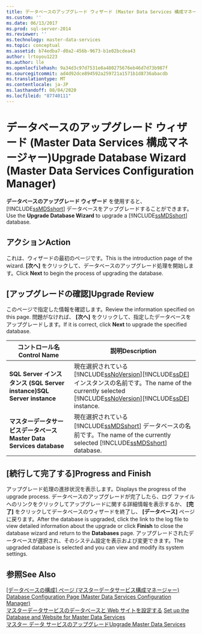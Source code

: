 ```yaml
---
title: データベースのアップグレード ウィザード (Master Data Services 構成マネージャー) | Microsoft Docs
ms.custom: ''
ms.date: 06/13/2017
ms.prod: sql-server-2014
ms.reviewer: ''
ms.technology: master-data-services
ms.topic: conceptual
ms.assetid: b74edba7-d0a2-456b-9673-b1e02bcdea43
author: lrtoyou1223
ms.author: lle
ms.openlocfilehash: 9a34d3c97d7531e8a480275676eb46d7d73b987f
ms.sourcegitcommit: ad4d92dce894592a259721a1571b1d8736abacdb
ms.translationtype: MT
ms.contentlocale: ja-JP
ms.lasthandoff: 08/04/2020
ms.locfileid: "87740111"
---
```

# <a name="upgrade-database-wizard-master-data-services-configuration-manager"></a><span data-ttu-id="1687c-102">データベースのアップグレード ウィザード (Master Data Services 構成マネージャー)</span><span class="sxs-lookup"><span data-stu-id="1687c-102">Upgrade Database Wizard (Master Data Services Configuration Manager)</span></span>
  <span data-ttu-id="1687c-103">**データベースのアップグレード ウィザード** を使用すると、 [!INCLUDE[ssMDSshort](../includes/ssmdsshort-md.md)] データベースをアップグレードすることができます。</span><span class="sxs-lookup"><span data-stu-id="1687c-103">Use the **Upgrade Database Wizard** to upgrade a [!INCLUDE[ssMDSshort](../includes/ssmdsshort-md.md)] database.</span></span>  
  
## <a name="action"></a><span data-ttu-id="1687c-104">アクション</span><span class="sxs-lookup"><span data-stu-id="1687c-104">Action</span></span>  
 <span data-ttu-id="1687c-105">これは、ウィザードの最初のページです。</span><span class="sxs-lookup"><span data-stu-id="1687c-105">This is the introduction page of the wizard.</span></span> <span data-ttu-id="1687c-106">**[次へ]** をクリックして、データベースのアップグレード処理を開始します。</span><span class="sxs-lookup"><span data-stu-id="1687c-106">Click **Next** to begin the process of upgrading the database.</span></span>  
  
## <a name="upgrade-review"></a><span data-ttu-id="1687c-107">[アップグレードの確認]</span><span class="sxs-lookup"><span data-stu-id="1687c-107">Upgrade Review</span></span>  
 <span data-ttu-id="1687c-108">このページで指定した情報を確認します。</span><span class="sxs-lookup"><span data-stu-id="1687c-108">Review the information specified on this page.</span></span> <span data-ttu-id="1687c-109">問題がなければ、 **[次へ]** をクリックして、指定したデータベースをアップグレードします。</span><span class="sxs-lookup"><span data-stu-id="1687c-109">If it is correct, click **Next** to upgrade the specified database.</span></span>  
  
|<span data-ttu-id="1687c-110">コントロール名</span><span class="sxs-lookup"><span data-stu-id="1687c-110">Control Name</span></span>|<span data-ttu-id="1687c-111">説明</span><span class="sxs-lookup"><span data-stu-id="1687c-111">Description</span></span>|  
|------------------|-----------------|  
|<span data-ttu-id="1687c-112">**SQL Server インスタンス (SQL Server instance)**</span><span class="sxs-lookup"><span data-stu-id="1687c-112">**SQL Server instance**</span></span>|<span data-ttu-id="1687c-113">現在選択されている [!INCLUDE[ssNoVersion](../includes/ssnoversion-md.md)][!INCLUDE[ssDE](../includes/ssde-md.md)] インスタンスの名前です。</span><span class="sxs-lookup"><span data-stu-id="1687c-113">The name of the currently selected [!INCLUDE[ssNoVersion](../includes/ssnoversion-md.md)][!INCLUDE[ssDE](../includes/ssde-md.md)] instance.</span></span>|  
|<span data-ttu-id="1687c-114">**マスターデータサービスデータベース**</span><span class="sxs-lookup"><span data-stu-id="1687c-114">**Master Data Services database**</span></span>|<span data-ttu-id="1687c-115">現在選択されている [!INCLUDE[ssMDSshort](../includes/ssmdsshort-md.md)] データベースの名前です。</span><span class="sxs-lookup"><span data-stu-id="1687c-115">The name of the currently selected [!INCLUDE[ssMDSshort](../includes/ssmdsshort-md.md)] database.</span></span>|  
  
## <a name="progress-and-finish"></a><span data-ttu-id="1687c-116">[続行して完了する]</span><span class="sxs-lookup"><span data-stu-id="1687c-116">Progress and Finish</span></span>  
 <span data-ttu-id="1687c-117">アップグレード処理の進捗状況を表示します。</span><span class="sxs-lookup"><span data-stu-id="1687c-117">Displays the progress of the upgrade process.</span></span> <span data-ttu-id="1687c-118">データベースのアップグレードが完了したら、ログ ファイルへのリンクをクリックしてアップグレードに関する詳細情報を表示するか、 **[完了]** をクリックしてデータベースのウィザードを終了し、 **[データベース]** ページに戻ります。</span><span class="sxs-lookup"><span data-stu-id="1687c-118">After the database is upgraded, click the link to the log file to view detailed information about the upgrade or click **Finish** to close the database wizard and return to the **Databases** page.</span></span> <span data-ttu-id="1687c-119">アップグレードされたデータベースが選択され、そのシステム設定を表示および変更できます。</span><span class="sxs-lookup"><span data-stu-id="1687c-119">The upgraded database is selected and you can view and modify its system settings.</span></span>  
  
## <a name="see-also"></a><span data-ttu-id="1687c-120">参照</span><span class="sxs-lookup"><span data-stu-id="1687c-120">See Also</span></span>  
 <span data-ttu-id="1687c-121">[[データベースの構成] ページ &#40;マスターデータサービス構成マネージャー&#41;](../../2014/master-data-services/database-configuration-page-master-data-services-configuration-manager.md) </span><span class="sxs-lookup"><span data-stu-id="1687c-121">[Database Configuration Page &#40;Master Data Services Configuration Manager&#41;](../../2014/master-data-services/database-configuration-page-master-data-services-configuration-manager.md) </span></span>  
 <span data-ttu-id="1687c-122">[マスターデータサービスのデータベースと Web サイトを設定する](set-up-the-database-and-website-for-master-data-services.md) </span><span class="sxs-lookup"><span data-stu-id="1687c-122">[Set up the Database and Website for Master Data Services](set-up-the-database-and-website-for-master-data-services.md) </span></span>  
 [<span data-ttu-id="1687c-123">マスター データ サービスのアップグレード</span><span class="sxs-lookup"><span data-stu-id="1687c-123">Upgrade Master Data Services</span></span>](../database-engine/install-windows/upgrade-master-data-services.md)  
  
  
